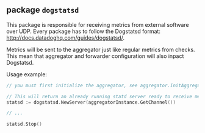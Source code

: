 ## package `dogstatsd`

This package is responsible for receiving metrics from external software over
UDP. Every package has to follow the Dogstatsd format:
http://docs.datadoghq.com/guides/dogstatsd/.

Metrics will be sent to the aggregator just like regular metrics from checks.
This mean that aggregator and forwarder configuration will also inpact
Dogstatsd.

Usage example:
```go
// you must first initialize the aggregator, see aggregator.InitAggregator

// This will return an already running statd server ready to receive metrics
statsd := dogstatsd.NewServer(aggregatorInstance.GetChannel())

// ...

statsd.Stop()
```
